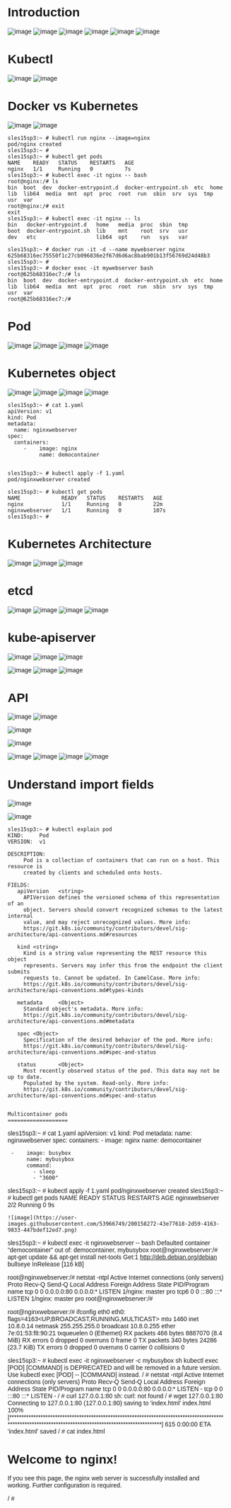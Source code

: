 Introduction
=============

![image](https://user-images.githubusercontent.com/53966749/200154391-74f0b1a1-9721-4fb4-ba4e-afff752f5c9b.png)
![image](https://user-images.githubusercontent.com/53966749/200154424-fb684a69-dfb6-4ba9-ba52-eb15e7e9b964.png)
![image](https://user-images.githubusercontent.com/53966749/200154511-df7dccc1-7ca5-470b-80f6-2f201dbc94ab.png)
![image](https://user-images.githubusercontent.com/53966749/200154592-f8557045-4f94-4ada-ba16-4368415ce254.png)
![image](https://user-images.githubusercontent.com/53966749/200154722-bf20ff59-2833-4fdd-b677-7b0387ff4f0a.png)
![image](https://user-images.githubusercontent.com/53966749/200154757-1138c9a4-6ee8-4a9c-aeb1-5075cbe1a4ac.png)

Kubectl
=========

![image](https://user-images.githubusercontent.com/53966749/200155214-eaca9892-59ed-4dfb-9781-4ef488202747.png)
![image](https://user-images.githubusercontent.com/53966749/200155242-634ff5f4-e7b4-4f4f-9d77-38ff38323fa7.png)

Docker vs Kubernetes
====================

![image](https://user-images.githubusercontent.com/53966749/200155364-8d09e5c1-2afa-4e0a-acfe-e60b69bd635a.png)
![image](https://user-images.githubusercontent.com/53966749/200155384-d5c1f995-efed-477e-9477-e931f7fb0e28.png)

```
sles15sp3:~ # kubectl run nginx --image=nginx
pod/nginx created
sles15sp3:~ #
sles15sp3:~ # kubectl get pods
NAME    READY   STATUS    RESTARTS   AGE
nginx   1/1     Running   0          7s
sles15sp3:~ # kubectl exec -it nginx -- bash
root@nginx:/# ls
bin  boot  dev  docker-entrypoint.d  docker-entrypoint.sh  etc  home  lib  lib64  media  mnt  opt  proc  root  run  sbin  srv  sys  tmp  usr  var
root@nginx:/# exit
exit
sles15sp3:~ # kubectl exec -it nginx -- ls
bin   docker-entrypoint.d   home   media  proc  sbin  tmp
boot  docker-entrypoint.sh  lib    mnt    root  srv   usr
dev   etc                   lib64  opt    run   sys   var

sles15sp3:~ # docker run -it -d --name mywebserver nginx
625b68316ec75550f1c27cb096836e2f67d6d6ac8bab901b13f56769d24d48b3
sles15sp3:~ #
sles15sp3:~ # docker exec -it mywebserver bash
root@625b68316ec7:/# ls
bin  boot  dev  docker-entrypoint.d  docker-entrypoint.sh  etc  home  lib  lib64  media  mnt  opt  proc  root  run  sbin  srv  sys  tmp  usr  var
root@625b68316ec7:/#
```

Pod
====
![image](https://user-images.githubusercontent.com/53966749/200155584-a0d00ae3-5146-4ad4-b877-2a1b5b616baa.png)
![image](https://user-images.githubusercontent.com/53966749/200155623-d65d1419-093b-4824-9f60-df9663287cf8.png)
![image](https://user-images.githubusercontent.com/53966749/200155637-15d4b33f-6ca4-42e7-b9f7-d08dcdea578d.png)
![image](https://user-images.githubusercontent.com/53966749/200155645-cf585510-f13b-4061-9f74-8eaa57ae33cd.png)



Kubernetes object
=================
![image](https://user-images.githubusercontent.com/53966749/200155772-3ed99e10-d09c-43fc-b488-22f5e5aa0360.png)
![image](https://user-images.githubusercontent.com/53966749/200155788-63712cd9-9b55-447f-9f51-d66d26a5d3ee.png)
![image](https://user-images.githubusercontent.com/53966749/200156052-055fd324-b304-4f36-b2e2-10bb66545064.png)
![image](https://user-images.githubusercontent.com/53966749/200156068-54f218d2-9286-4fca-97ea-09f71f1c9e9e.png)

```
sles15sp3:~ # cat 1.yaml
apiVersion: v1
kind: Pod
metadata:
  name: nginxwebserver
spec:
  containers:
     -    image: nginx
          name: democontainer
          
          
sles15sp3:~ # kubectl apply -f 1.yaml
pod/nginxwebserver created

sles15sp3:~ # kubectl get pods
NAME             READY   STATUS    RESTARTS   AGE
nginx            1/1     Running   0          22m
nginxwebserver   1/1     Running   0          107s
sles15sp3:~ #

```

Kubernetes Architecture
========================
![image](https://user-images.githubusercontent.com/53966749/200156115-ff0537e5-6cdd-4967-b703-3df05b62af0e.png)
![image](https://user-images.githubusercontent.com/53966749/200156143-ee653fc3-41f9-4226-ab30-3d7c502f5e35.png)
![image](https://user-images.githubusercontent.com/53966749/200156163-83b9bf91-fed1-4226-9c0f-fd0b2ef36143.png)

etcd
=====
![image](https://user-images.githubusercontent.com/53966749/200156202-0afd2b8c-77b8-45d6-b9fb-948a9d601fd0.png)
![image](https://user-images.githubusercontent.com/53966749/200156219-25dd7689-60fa-4b18-a8c0-a9160944a577.png)
![image](https://user-images.githubusercontent.com/53966749/200156262-dfa2f702-a634-4d9f-a102-5f952cd30be9.png)
![image](https://user-images.githubusercontent.com/53966749/200156279-63337e0f-dfc0-4660-b13d-96acec090189.png)

kube-apiserver
==============

![image](https://user-images.githubusercontent.com/53966749/200156362-75e9b271-2450-4a32-8320-0d0af344f4a9.png)
![image](https://user-images.githubusercontent.com/53966749/200156377-85104850-c5c4-425e-8cc4-6ffafb3f8861.png)
![image](https://user-images.githubusercontent.com/53966749/200156390-31e1c1de-566f-426c-a2e1-56fb47a83647.png)

![image](https://user-images.githubusercontent.com/53966749/200156456-d0089fc8-e02e-45ef-86d8-e94a916f2d54.png)
![image](https://user-images.githubusercontent.com/53966749/200156472-8e5943e5-9a1c-41ad-8f89-e903a3b42111.png)
![image](https://user-images.githubusercontent.com/53966749/200156552-315a2d99-2840-424a-9474-a70ecf8f3a57.png)

API
===

![image](https://user-images.githubusercontent.com/53966749/200156621-525a55a6-c1cd-4b38-8002-c44a65a871fa.png)
![image](https://user-images.githubusercontent.com/53966749/200156679-d601d105-7953-4f16-a251-ef126c4108d3.png)

![image](https://user-images.githubusercontent.com/53966749/200156763-361888fd-8154-4cd0-a4c4-ad0aaff0784c.png)

![image](https://user-images.githubusercontent.com/53966749/200158488-2e988668-e852-47df-8682-9bef380f3e14.png)

![image](https://user-images.githubusercontent.com/53966749/200156834-29e60c90-4cf2-4162-9c91-2604b38ce9b8.png)
![image](https://user-images.githubusercontent.com/53966749/200157017-ec76163b-7e10-4237-9e79-72a9d268cde7.png)
![image](https://user-images.githubusercontent.com/53966749/200157178-eaf2e4fe-4150-41c6-855f-e8e6e2535712.png)
![image](https://user-images.githubusercontent.com/53966749/200157208-69db8cc7-522e-49ed-a008-b1d3cc55384f.png)


Understand import fields 
========================

![image](https://user-images.githubusercontent.com/53966749/200157253-3ce93fb1-02b6-4699-8dd4-f317c9fb02a5.png)

![image](https://user-images.githubusercontent.com/53966749/200157314-b074b5fc-8857-40f8-8c41-b501da8d97a5.png)

```
sles15sp3:~ # kubectl explain pod
KIND:     Pod
VERSION:  v1

DESCRIPTION:
     Pod is a collection of containers that can run on a host. This resource is
     created by clients and scheduled onto hosts.

FIELDS:
   apiVersion   <string>
     APIVersion defines the versioned schema of this representation of an
     object. Servers should convert recognized schemas to the latest internal
     value, and may reject unrecognized values. More info:
     https://git.k8s.io/community/contributors/devel/sig-architecture/api-conventions.md#resources

   kind <string>
     Kind is a string value representing the REST resource this object
     represents. Servers may infer this from the endpoint the client submits
     requests to. Cannot be updated. In CamelCase. More info:
     https://git.k8s.io/community/contributors/devel/sig-architecture/api-conventions.md#types-kinds

   metadata     <Object>
     Standard object's metadata. More info:
     https://git.k8s.io/community/contributors/devel/sig-architecture/api-conventions.md#metadata

   spec <Object>
     Specification of the desired behavior of the pod. More info:
     https://git.k8s.io/community/contributors/devel/sig-architecture/api-conventions.md#spec-and-status

   status       <Object>
     Most recently observed status of the pod. This data may not be up to date.
     Populated by the system. Read-only. More info:
     https://git.k8s.io/community/contributors/devel/sig-architecture/api-conventions.md#spec-and-status
     
  ```
  
```
Multicontainer pods
===================
```
sles15sp3:~ # cat 1.yaml
apiVersion: v1
kind: Pod
metadata:
     name: nginxwebserver
spec:
  containers:
     -    image: nginx
          name: democontainer

     -    image: busybox
          name: mybusybox
          command:
            - sleep
            - "3600"

sles15sp3:~ # kubectl apply -f 1.yaml
pod/nginxwebserver created
sles15sp3:~ # kubectl get pods
NAME             READY   STATUS    RESTARTS   AGE
nginxwebserver   2/2     Running   0          9s
```
![image](https://user-images.githubusercontent.com/53966749/200158272-43e77618-2d59-4163-9833-447bdef12ed7.png)
```
sles15sp3:~ # kubectl exec  -it nginxwebserver -- bash
Defaulted container "democontainer" out of: democontainer, mybusybox
root@nginxwebserver:/# apt-get update && apt-get install net-tools
Get:1 http://deb.debian.org/debian bullseye InRelease [116 kB]

root@nginxwebserver:/# netstat -ntpl
Active Internet connections (only servers)
Proto Recv-Q Send-Q Local Address           Foreign Address         State       PID/Program name
tcp        0      0 0.0.0.0:80              0.0.0.0:*               LISTEN      1/nginx: master pro
tcp6       0      0 :::80                   :::*                    LISTEN      1/nginx: master pro
root@nginxwebserver:/#

root@nginxwebserver:/# ifconfig eth0
eth0: flags=4163<UP,BROADCAST,RUNNING,MULTICAST>  mtu 1460
        inet 10.8.0.14  netmask 255.255.255.0  broadcast 10.8.0.255
        ether 7e:01:53:f8:90:21  txqueuelen 0  (Ethernet)
        RX packets 466  bytes 8887070 (8.4 MiB)
        RX errors 0  dropped 0  overruns 0  frame 0
        TX packets 340  bytes 24286 (23.7 KiB)
        TX errors 0  dropped 0 overruns 0  carrier 0  collisions 0


sles15sp3:~ # kubectl exec  -it nginxwebserver -c mybusybox sh
kubectl exec [POD] [COMMAND] is DEPRECATED and will be removed in a future version. Use kubectl exec [POD] -- [COMMAND] instead.
/ # netstat -ntpl
Active Internet connections (only servers)
Proto Recv-Q Send-Q Local Address           Foreign Address         State       PID/Program name
tcp        0      0 0.0.0.0:80              0.0.0.0:*               LISTEN      -
tcp        0      0 :::80                   :::*                    LISTEN      -
/ # curl 127.0.0.1:80
sh: curl: not found
/ # wget  127.0.0.1:80
Connecting to 127.0.0.1:80 (127.0.0.1:80)
saving to 'index.html'
index.html           100% |*********************************************************************************************************************************************************|   615  0:00:00 ETA
'index.html' saved
/ # cat index.html
<!DOCTYPE html>
<html>
<head>
<title>Welcome to nginx!</title>
<style>
html { color-scheme: light dark; }
body { width: 35em; margin: 0 auto;
font-family: Tahoma, Verdana, Arial, sans-serif; }
</style>
</head>
<body>
<h1>Welcome to nginx!</h1>
<p>If you see this page, the nginx web server is successfully installed and
working. Further configuration is required.</p>

/ #
```
